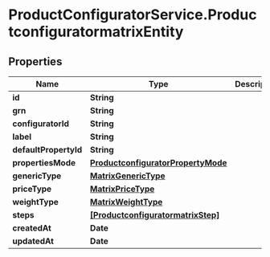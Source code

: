 # ProductConfiguratorService.ProductconfiguratormatrixEntity

## Properties

Name | Type | Description | Notes
------------ | ------------- | ------------- | -------------
**id** | **String** |  | [optional] 
**grn** | **String** |  | [optional] 
**configuratorId** | **String** |  | [optional] 
**label** | **String** |  | [optional] 
**defaultPropertyId** | **String** |  | [optional] 
**propertiesMode** | [**ProductconfiguratorPropertyMode**](ProductconfiguratorPropertyMode.md) |  | [optional] 
**genericType** | [**MatrixGenericType**](MatrixGenericType.md) |  | [optional] 
**priceType** | [**MatrixPriceType**](MatrixPriceType.md) |  | [optional] 
**weightType** | [**MatrixWeightType**](MatrixWeightType.md) |  | [optional] 
**steps** | [**[ProductconfiguratormatrixStep]**](ProductconfiguratormatrixStep.md) |  | [optional] 
**createdAt** | **Date** |  | [optional] 
**updatedAt** | **Date** |  | [optional] 


